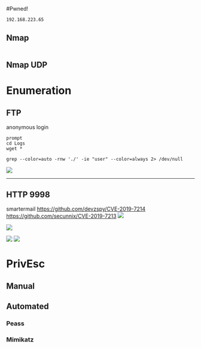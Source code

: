 #Pwned! 
```IP
192.168.223.65
```
## Nmap
```

```

## Nmap UDP


# Enumeration
## FTP
anonymous login
```
prompt
cd Logs
wget *
```
```
grep --color=auto -rnw './' -ie "user" --color=always 2> /dev/null
```
![](https://github.com/bipbopbup/writeups/blob/main/Media/Pasted%20image%2020241010104832.png?raw=true)
****
## HTTP 9998
smartermail
https://github.com/devzspy/CVE-2019-7214
https://github.com/secunnix/CVE-2019-7213
![](https://github.com/bipbopbup/writeups/blob/main/Media/Pasted%20image%2020241010112701.png?raw=true)

![](https://github.com/bipbopbup/writeups/blob/main/Media/Pasted%20image%2020241010112634.png?raw=true)

![](https://github.com/bipbopbup/writeups/blob/main/Media/Pasted%20image%2020241010112716.png?raw=true)
![](https://github.com/bipbopbup/writeups/blob/main/Media/Pasted%20image%2020241010112750.png?raw=true)

# PrivEsc

## Manual

## Automated

### Peass
### Mimikatz


